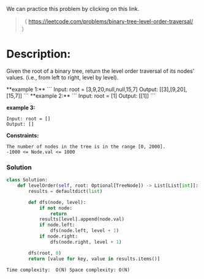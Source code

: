 We can practice this problem by clicking on this link.
>（ https://leetcode.com/problems/binary-tree-level-order-traversal/ ）
# Description:
 <p>  Given the root of a binary tree, return the level order traversal of its nodes' values. (i.e., from left to right, level by level).

  </p> 
**example 1:**
```
Input: root = [3,9,20,null,null,15,7]
Output: [[3],[9,20],[15,7]]
```
**example 2:**
```
Input: root = [1]
Output: [[1]]
```

**example 3:**
```
Input: root = []
Output: []
```

**Constraints:**
```
The number of nodes in the tree is in the range [0, 2000].
-1000 <= Node.val <= 1000
```

 ### Solution

```Python
class Solution:
    def levelOrder(self, root: Optional[TreeNode]) -> List[List[int]]:
        results = defaultdict(list)

        def dfs(node, level):
            if not node:
                return
            results[level].append(node.val)
            if node.left:
                dfs(node.left, level + 1)
            if node.right:
                dfs(node.right, level + 1)

        dfs(root, 0)
        return [value for key, value in results.items()]
           
Time complexity:  O(N) Space complexity: O(N)
```
